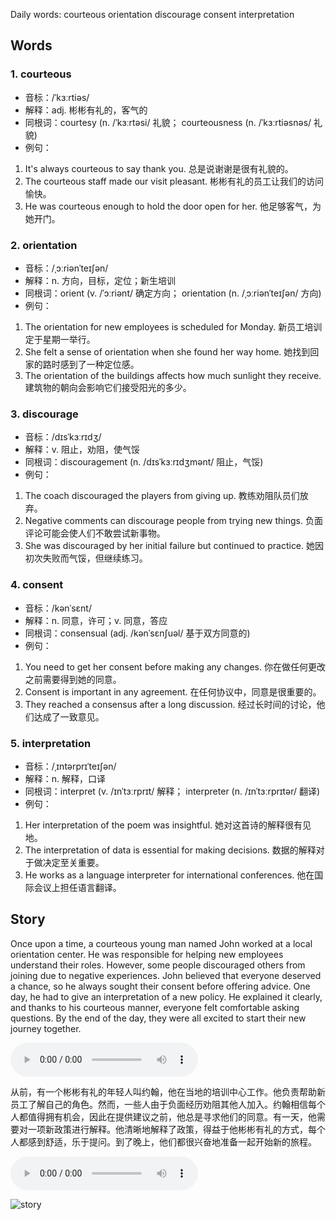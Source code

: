 Daily words: courteous orientation discourage consent interpretation

## Words
### 1. courteous
- 音标：/ˈkɜːrtiəs/ <span style="cursor: pointer;" onclick="document.getElementById('audio-player-1').play()"><i class="fas fa-volume-up"></i></span>
<audio id="audio-player-1" src="audios/words/courteous.mp3" style="display:none;"></audio>
- 解释：adj. 彬彬有礼的，客气的
- 同根词：courtesy (n. /ˈkɜːrtəsi/ 礼貌； courteousness (n. /ˈkɜːrtiəsnəs/ 礼貌)
- 例句：
1. It's always courteous to say thank you. 
总是说谢谢是很有礼貌的。 
2. The courteous staff made our visit pleasant. 
彬彬有礼的员工让我们的访问愉快。 
3. He was courteous enough to hold the door open for her. 
他足够客气，为她开门。

### 2. orientation
- 音标：/ˌɔːriənˈteɪʃən/ <span style="cursor: pointer;" onclick="document.getElementById('audio-player-2').play()"><i class="fas fa-volume-up"></i></span>
<audio id="audio-player-2" src="audios/words/orientation.mp3" style="display:none;"></audio>
- 解释：n. 方向，目标，定位；新生培训
- 同根词：orient (v. /ˈɔːriənt/ 确定方向； orientation (n. /ˌɔːriənˈteɪʃən/ 方向)
- 例句：
1. The orientation for new employees is scheduled for Monday. 
新员工培训定于星期一举行。 
2. She felt a sense of orientation when she found her way home. 
她找到回家的路时感到了一种定位感。 
3. The orientation of the buildings affects how much sunlight they receive. 
建筑物的朝向会影响它们接受阳光的多少。

### 3. discourage
- 音标：/dɪsˈkɜːrɪdʒ/ <span style="cursor: pointer;" onclick="document.getElementById('audio-player-3').play()"><i class="fas fa-volume-up"></i></span>
<audio id="audio-player-3" src="audios/words/discourage.mp3" style="display:none;"></audio>
- 解释：v. 阻止，劝阻，使气馁
- 同根词：discouragement (n. /dɪsˈkɜːrɪdʒmənt/ 阻止，气馁)
- 例句：
1. The coach discouraged the players from giving up. 
教练劝阻队员们放弃。 
2. Negative comments can discourage people from trying new things. 
负面评论可能会使人们不敢尝试新事物。 
3. She was discouraged by her initial failure but continued to practice. 
她因初次失败而气馁，但继续练习。

### 4. consent
- 音标：/kənˈsɛnt/ <span style="cursor: pointer;" onclick="document.getElementById('audio-player-4').play()"><i class="fas fa-volume-up"></i></span>
<audio id="audio-player-4" src="audios/words/consent.mp3" style="display:none;"></audio>
- 解释：n. 同意，许可；v. 同意，答应
- 同根词：consensual (adj. /kənˈsɛnʃuəl/ 基于双方同意的)
- 例句：
1. You need to get her consent before making any changes. 
你在做任何更改之前需要得到她的同意。 
2. Consent is important in any agreement. 
在任何协议中，同意是很重要的。 
3. They reached a consensus after a long discussion. 
经过长时间的讨论，他们达成了一致意见。

### 5. interpretation
- 音标：/ˌɪntərprɪˈteɪʃən/ <span style="cursor: pointer;" onclick="document.getElementById('audio-player-5').play()"><i class="fas fa-volume-up"></i></span>
<audio id="audio-player-5" src="audios/words/interpretation.mp3" style="display:none;"></audio>
- 解释：n. 解释，口译
- 同根词：interpret (v. /ɪnˈtɜːrprɪt/ 解释； interpreter (n. /ɪnˈtɜːrprɪtər/ 翻译)
- 例句：
1. Her interpretation of the poem was insightful. 
她对这首诗的解释很有见地。 
2. The interpretation of data is essential for making decisions. 
数据的解释对于做决定至关重要。 
3. He works as a language interpreter for international conferences. 
他在国际会议上担任语言翻译。

## Story
Once upon a time, a courteous young man named John worked at a local orientation center. He was responsible for helping new employees understand their roles. However, some people discouraged others from joining due to negative experiences. John believed that everyone deserved a chance, so he always sought their consent before offering advice. One day, he had to give an interpretation of a new policy. He explained it clearly, and thanks to his courteous manner, everyone felt comfortable asking questions. By the end of the day, they were all excited to start their new journey together.

<audio controls>
  <source src="https://files.dwong.top/story/2024-11-01-english.mp3" type="audio/mpeg">
  你的浏览器不支持音频元素。
</audio>
  

从前，有一个彬彬有礼的年轻人叫约翰，他在当地的培训中心工作。他负责帮助新员工了解自己的角色。然而，一些人由于负面经历劝阻其他人加入。约翰相信每个人都值得拥有机会，因此在提供建议之前，他总是寻求他们的同意。有一天，他需要对一项新政策进行解释。他清晰地解释了政策，得益于他彬彬有礼的方式，每个人都感到舒适，乐于提问。到了晚上，他们都很兴奋地准备一起开始新的旅程。

<audio controls>
  <source src="https://files.dwong.top/story/2024-11-01-chinese.mp3" type="audio/mpeg">
  你的浏览器不支持音频元素。
</audio>
  

![story](https://files.dwong.top/images/2024-11-01.png)

